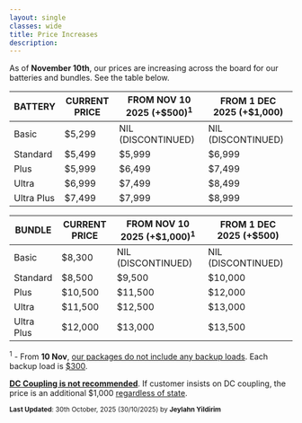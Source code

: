 ```yaml
---
layout: single
classes: wide
title: Price Increases
description: 
---
```


As of **November 10th**, our prices are increasing across the board for our batteries and bundles. See the table below.

| BATTERY    | CURRENT PRICE | FROM NOV 10 2025 (+$500)<sup>1</sup> | FROM 1 DEC 2025 (+$1,000) |
| ---------- | ------------- | ------------------------------------ | ------------------------- |
| Basic      | $5,299        | NIL (DISCONTINUED)                   | NIL (DISCONTINUED)        |
| Standard   | $5,499        | $5,999                               | $6,999                    |
| Plus       | $5,999        | $6,499                               | $7,499                    |
| Ultra      | $6,999        | $7,499                               | $8,499                    |
| Ultra Plus | $7,499        | $7,999                               | $8,999                    |



| BUNDLE     | CURRENT PRICE | FROM NOV 10 2025 (+$1,000)<sup>1</sup> | FROM 1 DEC 2025 (+$500) |
| ---------- | ------------- | -------------------------------------- | ----------------------- |
| Basic      | $8,300        | NIL (DISCONTINUED)                     | NIL (DISCONTINUED)      |
| Standard   | $8,500        | $9,500                                 | $10,000                 |
| Plus       | $10,500       | $11,500                                | $12,000                 |
| Ultra      | $11,500       | $12,500                                | $13,000                 |
| Ultra Plus | $12,000       | $13,000                                | $13,500                 |

<sup>1</sup> - From **10 Nov**, <u>our packages do not include any backup loads</u>. Each backup load is <u>$300</u>.

<u>**DC Coupling is not recommended**</u>. If customer insists on DC coupling, the price is an additional $1,000 <u>regardless of state</u>.

<sup>**Last Updated**: 30th October, 2025 (30/10/2025) by **Jeylahn Yildirim**</sup>
